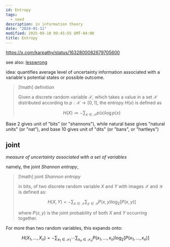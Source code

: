 ```yaml
---
id: Entropy
tags:
  - seed
description: in information theory
date: "2024-01-11"
modified: 2025-09-10 09:45:55 GMT-04:00
title: Entropy
---
```


https://x.com/karpathy/status/1632800082679705600

see also: [lesswrong](https://www.lesswrong.com/posts/D7PumeYTDPfBTp3i7/the-waluigi-effect-mega-post)

idea: quantifies average level of uncertainty information associated with a variable's potential states or possible outcome.

> [!math] definition
>
> Given a discrete random variable $\mathcal{X}$, which takes a value in a set $\mathcal{X}$ distributed according to $p : \mathcal{X} \to [0,1]$, the entropy $H(x)$ is defined as
>
> $$
> H(X) \coloneqq - \sum_{x \in \mathcal{X}} p(x) \log p(x)
> $$

Base 2 gives unit of "bits" (or "shannons"), while natural base gives "natural units" (or "nat"), and base 10 gives unit of "dits" (or "bans", or "hartleys")

## joint

_measure of uncertainty associated with a set of variables_

namely, the joint _Shannon entropy_,

> [!math] joint _Shannon entropy_
>
> in bits, of two discrete random variable $X$ and $Y$ with images $\mathcal{X}$ and $\mathcal{Y}$ is defined as:
>
> $$
> H(X,Y) = - \sum_{x \in \mathcal{X}} \sum_{y \in \mathcal{Y}} P(x,y) \log_2 [P(x,y)]
> $$
>
> where $P(x,y)$ is the joint probability of both $X$ and $Y$ occurring together.

For more than two random variables, this expands onto:

$$
H(X_{1},\ldots,X_{n}) = - \sum_{x_{1} \in \mathcal{X}_{1}} \cdots \sum_{x_{n} \in \mathcal{X}_{n}} P(x_{1},\ldots,x_{n}) \log_2 [P(x_{1},\ldots,x_{n})]
$$
